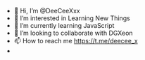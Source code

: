 - 👋 Hi, I’m @DeeCeeXxx
- 👀 I’m interested in Learning New Things
- 🌱 I’m currently learning JavaScript
- 💞️ I’m looking to collaborate with DGXeon
- 📫 How to reach me https://t.me/deecee_x
- 
